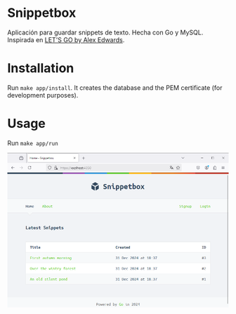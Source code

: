 # Snippetbox
Aplicación para guardar snippets de texto. Hecha con Go y MySQL.
Inspirada en [LET'S GO by Alex Edwards](https://lets-go.alexedwards.net/).


# Installation

Run `make app/install`. It creates the database and the PEM certificate (for development purposes).


# Usage
Run `make app/run`

![Home Page](docs/imgs/home.png)